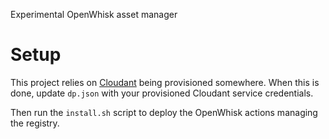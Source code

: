 Experimental OpenWhisk asset manager

Setup
=====

This project relies on [Cloudant](https://cloudant.com/) being provisioned somewhere. When this is done, update `dp.json` with your provisioned Cloudant service credentials.

Then run the `install.sh` script to deploy the OpenWhisk actions managing the registry. 
